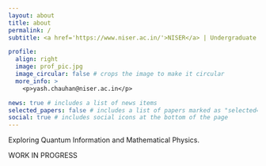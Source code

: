 ```yaml
---
layout: about
title: about
permalink: /
subtitle: <a href='https://www.niser.ac.in/'>NISER</a> | Undergraduate Physics Major

profile:
  align: right
  image: prof_pic.jpg
  image_circular: false # crops the image to make it circular
  more_info: >
    <p>yash.chauhan@niser.ac.in</p>

news: true # includes a list of news items
selected_papers: false # includes a list of papers marked as "selected={true}"
social: true # includes social icons at the bottom of the page
---
```


Exploring Quantum Information and Mathematical Physics.

<p>WORK IN PROGRESS</p>
